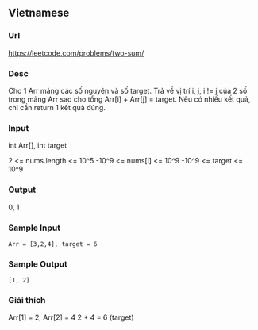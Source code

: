 ## Vietnamese

### Url
https://leetcode.com/problems/two-sum/

### Desc

Cho 1 Arr mảng các số nguyên và số target. Trả về vị trí i, j, i != j của 2 số trong mảng Arr sao cho tổng Arr[i] + Arr[j] = target. Nêu có nhiều kết quả, chỉ cần return 1 kết quả đúng.

### Input
int Arr[], int target

2 <= nums.length <= 10^5
-10^9 <= nums[i] <= 10^9
-10^9 <= target <= 10^9

### Output
0, 1

### Sample Input
```
Arr = [3,2,4], target = 6
```

### Sample Output
```
[1, 2]
```

### Giải thích
Arr[1] = 2, Arr[2] = 4
2 + 4 = 6 (target)
